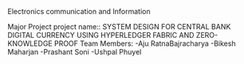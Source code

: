 Electronics communication and Information



Major Project 
project name:: SYSTEM DESIGN FOR CENTRAL BANK DIGITAL CURRENCY USING HYPERLEDGER FABRIC AND ZERO-KNOWLEDGE PROOF
Team Members: -Aju RatnaBajracharya
              -Bikesh Maharjan
              -Prashant Soni
              -Ushpal Phuyel
